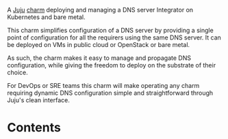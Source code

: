 A [Juju](https://juju.is/) [charm](https://juju.is/docs/olm/charmed-operators)
  deploying and managing a DNS server Integrator on Kubernetes and bare metal.

  This charm simplifies configuration of a DNS server by providing a single point
  of configuration for all the requirers using the same DNS server. It can be
  deployed on VMs in public cloud or OpenStack or bare metal.

  As such, the charm makes it easy to manage and propagate DNS configuration, while
  giving the freedom to deploy on the substrate of their choice.

  For DevOps or SRE teams this charm will make operating any charm requiring dynamic DNS
  configuration simple and straightforward through Juju's clean interface.

# Contents